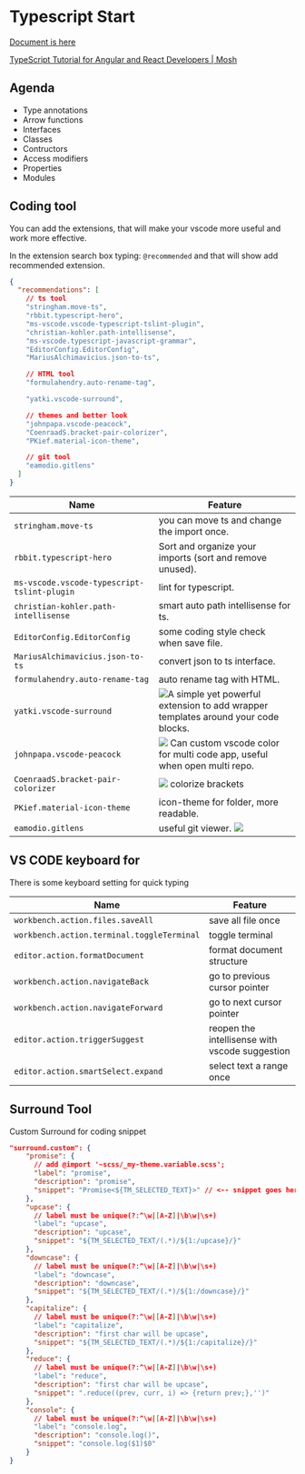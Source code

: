 # Typescript Start

[Document is here](https://docs.google.com/presentation/d/1bp23x6g_Q8hSs9rAiKCpGRw1BnMnHFvkSjlx9KahufY)

[TypeScript Tutorial for Angular and React Developers | Mosh](https://www.youtube.com/watch?v=NjN00cM18Z4&list=PLTjRvDozrdlxJjrQ4phZAUmiRn-HbK3M_)

## Agenda

* Type annotations
* Arrow functions
* Interfaces
* Classes
* Contructors
* Access modifiers
* Properties
* Modules


## Coding tool

You can add the extensions, that will make your vscode more useful and work more effective.

In the extension search box typing: `@recommended` and that will show add recommended extension.

```json
{
  "recommendations": [
    // ts tool
    "stringham.move-ts",
    "rbbit.typescript-hero",
    "ms-vscode.vscode-typescript-tslint-plugin",
    "christian-kohler.path-intellisense",
    "ms-vscode.typescript-javascript-grammar",
    "EditorConfig.EditorConfig",
    "MariusAlchimavicius.json-to-ts",

    // HTML tool
    "formulahendry.auto-rename-tag",

    "yatki.vscode-surround",

    // themes and better look
    "johnpapa.vscode-peacock",
    "CoenraadS.bracket-pair-colorizer",
    "PKief.material-icon-theme",

    // git tool
    "eamodio.gitlens"
  ]
}
```
|Name|Feature|
|---|---|
|`stringham.move-ts`| you can move ts and change the import once.|
|`rbbit.typescript-hero`| Sort and organize your imports (sort and remove unused).|
|`ms-vscode.vscode-typescript-tslint-plugin`|lint for typescript.|
|`christian-kohler.path-intellisense`|smart auto path intellisense for ts.|
|`EditorConfig.EditorConfig`|some coding style check when save file.|
|`MariusAlchimavicius.json-to-ts`|convert json to ts interface.|
|`formulahendry.auto-rename-tag`|auto rename tag with HTML.|
|`yatki.vscode-surround`|![](https://raw.githubusercontent.com/yatki/vscode-surround/master/images/demo.gif)A simple yet powerful extension to add wrapper templates around your code blocks.|
|`johnpapa.vscode-peacock`|![](https://raw.githubusercontent.com/johnpapa/vscode-peacock/master/resources/peacock-windows.png) Can custom vscode color for multi code app, useful when open multi repo.|
|`CoenraadS.bracket-pair-colorizer`|![](https://raw.githubusercontent.com/CoenraadS/BracketPair/master/images/activeScopeBorder.png) colorize brackets |
|`PKief.material-icon-theme`|icon-theme for folder, more readable.|
|`eamodio.gitlens`|useful git viewer. ![](https://raw.githubusercontent.com/eamodio/vscode-gitlens/master/images/docs/gitlens-preview.gif)|

## VS CODE keyboard for

There is some keyboard setting for quick typing

|Name|Feature|
|---|---|
|`workbench.action.files.saveAll`|save all file once|
|`workbench.action.terminal.toggleTerminal`|toggle terminal|
|`editor.action.formatDocument`|format document structure|
|`workbench.action.navigateBack`|go to previous cursor pointer|
|`workbench.action.navigateForward`|go to next cursor pointer|
|`editor.action.triggerSuggest`|reopen the intellisense with vscode suggestion|
|`editor.action.smartSelect.expand`|select text a range once|

## Surround Tool
Custom Surround for coding snippet
```json
"surround.custom": {
    "promise": {
      // add @import '~scss/_my-theme.variable.scss';
      "label": "promise",
      "description": "promise",
      "snippet": "Promise<${TM_SELECTED_TEXT}>" // <-- snippet goes here.
    },
    "upcase": {
      // label must be unique(?:^\w|[A-Z]|\b\w|\s+)
      "label": "upcase",
      "description": "upcase",
      "snippet": "${TM_SELECTED_TEXT/(.*)/${1:/upcase}/}"
    },
    "downcase": {
      // label must be unique(?:^\w|[A-Z]|\b\w|\s+)
      "label": "downcase",
      "description": "downcase",
      "snippet": "${TM_SELECTED_TEXT/(.*)/${1:/downcase}/}"
    },
    "capitalize": {
      // label must be unique(?:^\w|[A-Z]|\b\w|\s+)
      "label": "capitalize",
      "description": "first char will be upcase",
      "snippet": "${TM_SELECTED_TEXT/(.*)/${1:/capitalize}/}"
    },
    "reduce": {
      // label must be unique(?:^\w|[A-Z]|\b\w|\s+)
      "label": "reduce",
      "description": "first char will be upcase",
      "snippet": ".reduce((prev, curr, i) => {return prev;},'')"
    },
    "console": {
      // label must be unique(?:^\w|[A-Z]|\b\w|\s+)
      "label": "console.log",
      "description": "console.log()",
      "snippet": "console.log($1)$0"
    }
}
```
